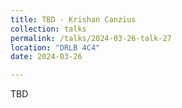 ```yaml
---
title: TBD - Krishan Canzius
collection: talks
permalink: /talks/2024-03-26-talk-27
location: "DRLB 4C4"
date: 2024-03-26

---
```


TBD
